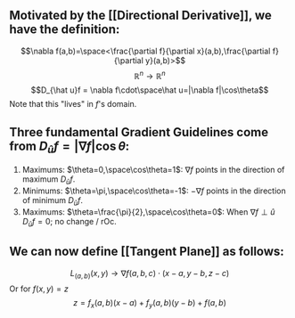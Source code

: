 ## Motivated by the [[Directional Derivative]], we have the definition:

$$\nabla f(a,b)=\space<\frac{\partial f}{\partial x}(a,b),\frac{\partial f}{\partial y}(a,b)>$$
$$\mathbb{R}^n\to \mathbb{R}^n$$
$$D_{\hat u}f = \nabla f\cdot\space\hat u=|\nabla f|\cos\theta$$
Note that this "lives" in $f$'s domain.

## Three fundamental Gradient Guidelines come from $D_{\hat u}f=|\nabla f|\cos\theta$:

1. Maximums: $\theta=0,\space\cos\theta=1$: $\nabla f$ points in the direction of maximum $D_{\hat u}f$.
2. Minimums: $\theta=\pi,\space\cos\theta=-1$: $-\nabla f$ points in the direction of minimum $D_{\hat u}f$.
3. Maximums: $\theta=\frac{\pi}{2},\space\cos\theta=0$: When $\nabla f\perp\hat u$  $D_{\hat u}f=0$; no change / rOc.

## We can now define [[Tangent Plane]] as follows:
$$L_{(a,b)}(x,y) \to \nabla f(a,b,c)\cdot(x-a,y-b,z-c)$$
Or for $f(x,y)=z$
$$z=f_x(a,b)(x-a)+f_y(a,b)(y-b)+f(a,b)$$
